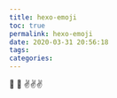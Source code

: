 ```yaml
---
title: hexo-emoji
toc: true
permalink: hexo-emoji
date: 2020-03-31 20:56:18
tags:
categories:
---
```


:thinking: :cheese: :v::v::v:



<!-- more -->
